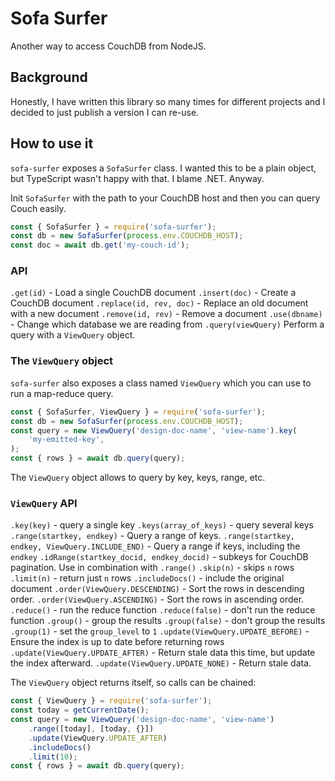 # Sofa Surfer

Another way to access CouchDB from NodeJS.

## Background

Honestly, I have written this library so many times for different projects and I decided to just publish a version I can re-use.

## How to use it

`sofa-surfer` exposes a `SofaSurfer` class. I wanted this to be a plain object, but TypeScript wasn't happy with that. I blame .NET. Anyway.

Init `SofaSurfer` with the path to your CouchDB host and then you can query Couch easily.

```js
const { SofaSurfer } = require('sofa-surfer');
const db = new SofaSurfer(process.env.COUCHDB_HOST);
const doc = await db.get('my-couch-id');
```

### API

`.get(id)` - Load a single CouchDB document
`.insert(doc)` - Create a CouchDB document
`.replace(id, rev, doc)` - Replace an old document with a new document
`.remove(id, rev)` - Remove a document
`.use(dbname)` - Change which database we are reading from
`.query(viewQuery)` Perform a query with a `ViewQuery` object.

### The `ViewQuery` object

`sofa-surfer` also exposes a class named `ViewQuery` which you can use to run a map-reduce query.

```js
const { SofaSurfer, ViewQuery } = require('sofa-surfer');
const db = new SofaSurfer(process.env.COUCHDB_HOST);
const query = new ViewQuery('design-doc-name', 'view-name').key(
	'my-emitted-key',
);
const { rows } = await db.query(query);
```

The `ViewQuery` object allows to query by key, keys, range, etc.

### `ViewQuery` API

`.key(key)` - query a single key
`.keys(array_of_keys)` - query several keys
`.range(startkey, endkey)` - Query a range of keys.
`.range(startkey, endkey, ViewQuery.INCLUDE_END)` - Query a range if keys, including the `endkey`
`.idRange(startkey_docid, endkey_docid)` - subkeys for CouchDB pagination. Use in combination with `.range()`
`.skip(n)` - skips `n` rows
`.limit(n)` - return just `n` rows
`.includeDocs()` - include the original document
`.order(ViewQuery.DESCENDING)` - Sort the rows in descending order.
`.order(ViewQuery.ASCENDING)` - Sort the rows in ascending order.
`.reduce()` - run the reduce function
`.reduce(false)` - don't run the reduce function
`.group()` - group the results
`.group(false)` - don't group the results
`.group(1)` - set the `group_level` to `1`
`.update(ViewQuery.UPDATE_BEFORE)` - Ensure the index is up to date before returning rows
`.update(ViewQuery.UPDATE_AFTER)` - Return stale data this time, but update the index afterward.
`.update(ViewQuery.UPDATE_NONE)` - Return stale data.

The `ViewQuery` object returns itself, so calls can be chained:

```js
const { ViewQuery } = require('sofa-surfer');
const today = getCurrentDate();
const query = new ViewQuery('design-doc-name', 'view-name')
	.range([today], [today, {}])
	.update(ViewQuery.UPDATE_AFTER)
	.includeDocs()
	.limit(10);
const { rows } = await db.query(query);
```
